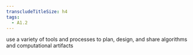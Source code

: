 ```yaml
---
transcludeTitleSize: h4
tags:
  - A1.2
---
```

use a variety of tools and processes to plan, design, and share algorithms and computational artifacts